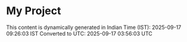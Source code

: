 # My Project

This content is dynamically generated in Indian Time (IST): 2025-09-17 09:26:03 IST
Converted to UTC: 2025-09-17 03:56:03 UTC
